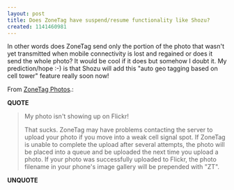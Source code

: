```yaml
---
layout: post
title: Does ZoneTag have suspend/resume functionality like Shozu?
created: 1141460981
---
```

<p>In other words does ZoneTag send only the portion of the photo that wasn't yet transmitted when mobile connectivity is lost and regained or does it send the whole photo? It would be cool if it does but somehow I doubt it. My prediction/hope :-) is that Shozu will add this &quot;auto geo tagging based on cell tower&quot; feature really soon now!</p><p>From <a href="http://zonetag.research.yahoo.com/zonetag/FAQ.php">ZoneTag Photos</a>.:</p> <p><strong>QUOTE</strong></p><blockquote>My photo isn't showing up on Flickr!<br /> <p>That sucks. ZoneTag may have problems contacting the server to upload your photo if you move into a weak cell signal spot. If ZoneTag is unable to complete the upload after several attempts, the photo will be placed into a queue and be uploaded the next time you upload a photo. If your photo was successfully uploaded to Flickr, the photo filename in your phone's image gallery will be prepended with &quot;ZT&quot;.</p></blockquote><p><strong>UNQUOTE</strong></p>  
